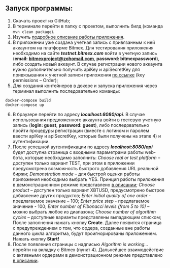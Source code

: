 ## Запуск программы:
1.	Скачать проект из GitHub;
2.	В терминале перейти в папку с проектом, выполнить билд (команда `mvn clean package`).
3.	Изучить [подробное описание работы приложения](./Application_description.pdf).
4.	В приложении уже создана учетная запись с привязанным к ней аккаунтом на платформе Bitmex. Для тестирования приложения необходимо на сайте ***testnet.bitmex.com*** войти в учетную запись (**email: bitmexproject@zohomail.com**, **password: bitmexpassword**), либо создать новый аккаунт. В случае регистрации нового аккаунта нужно дополнительно получить apiKey и apiSecretKey для привязывания к учетной записи приложения [по ссылке](https://testnet.bitmex.com/app/apiKeys) (key permissions – Order);
5.	Для создания контейнеров в докере и запуска приложения через терминал выполнить последовательно команды:
```
docker-compose build
docker-compose up
```
6.	В браузере перейти по адресу ***localhost:8080/api***. В случае использования предложенного аккаунта войти в гостевую учетную запись (**login: guest**, **password: guest**), либо последовательно пройти процедуры регистрации (вместе с логином и паролем ввести apiKey и apiSecretKey, которые были получены на этапе 4) и аутентификации.
7.	После успешной аутентификации по адресу ***localhost:8080/api*** будет доступна страница c входными параметрами работы web-бота, которые необходимо заполнить:
_Choose real or test platform_ – доступен только вариант TEST, при этом в приложении предусмотрена возможность быстрого добавления URL реальной биржи;
_Demonstration mode_ – для быстрой оценки работы приложения необходимо выбрать YES. Принцип работы приложения в демонстрационном режиме представлено [в описании](./Application_description.pdf);
_Choose product_ – доступен только вариант XBTUSD, предусмотрено быстрое добавление других продуктов;
_Enter initial quality of one order_ - предлагаемое значение – 100;
_Enter price step_ - предлагаемое значение - 100;
_Enter number of Fibonacci levels (from 5 to 10)_ – можно выбрать любое из диапазона;
_Choose number of algorithm cycles_ – доступные варианты представлены выпадающим списком;
После заполнения нажать кнопку **Create**.
Далее появится страница с предупреждением о том, что ордера, созданные вне работы данного цикла алгоритма, будут проигнорированы приложением. Нажать кнопку **Start!** 
8.	После появления страницы с надписью _Algorithm is working…_  перейти на вкладку с Bitmex (пункт 4). Дальнейшее взаимодействие с активными ордерами в демонстрационном режиме представлено [в описании](./Application_description.pdf).
